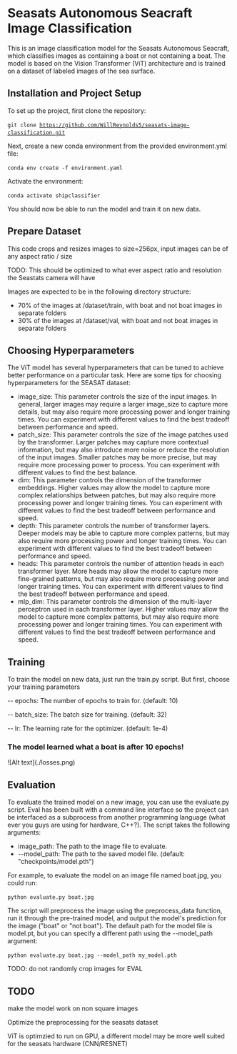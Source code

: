 <h1>Seasats Autonomous Seacraft Image Classification</h1>
<p>This is an image classification model for the Seasats Autonomous Seacraft, which classifies images as containing a boat or not containing a boat. The model is based on the Vision Transformer (ViT) architecture and is trained on a dataset of labeled images of the sea surface.</p>

<h2>Installation and Project Setup</h2>
<p>To set up the project, first clone the repository:</p>

<code>git clone https://github.com/WillReynolds5/seasats-image-classification.git </code>
<p>Next, create a new conda environment from the provided environment.yml file:</p>

<code>conda env create -f environment.yaml</code>
<p>Activate the environment:</p>

<code>conda activate shipclassifier</code>
<p>You should now be able to run the model and train it on new data.</p>

<h2>Prepare Dataset</h2>
<p>This code crops and resizes images to size=256px, input images can be of any aspect ratio / size</p>
<p>TODO: This should be optimized to what ever aspect ratio and resolution the Seastats camera will have</p>

<p>Images are expected to be in the following directory structure:</p>
<ul>
<li> 70% of the images at /dataset/train, with boat and not boat images in separate folders</li>
<li> 30% of the images at /dataset/val, with boat and not boat images in separate folders</li>
</ul>


<h2>Choosing Hyperparameters</h2>
<p>The ViT model has several hyperparameters that can be tuned to achieve better performance on a particular task. Here are some tips for choosing hyperparameters for the SEASAT dataset:</p>
<ul>
<li>image_size: This parameter controls the size of the input images. In general, larger images may require a larger image_size to capture more details, but may also require more processing power and longer training times. You can experiment with different values to find the best tradeoff between performance and speed.</li>
<li>patch_size: This parameter controls the size of the image patches used by the transformer. Larger patches may capture more contextual information, but may also introduce more noise or reduce the resolution of the input images. Smaller patches may be more precise, but may require more processing power to process. You can experiment with different values to find the best balance.</li>
<li>dim: This parameter controls the dimension of the transformer embeddings. Higher values may allow the model to capture more complex relationships between patches, but may also require more processing power and longer training times. You can experiment with different values to find the best tradeoff between performance and speed.</li>
<li>depth: This parameter controls the number of transformer layers. Deeper models may be able to capture more complex patterns, but may also require more processing power and longer training times. You can experiment with different values to find the best tradeoff between performance and speed.</li>
<li>heads: This parameter controls the number of attention heads in each transformer layer. More heads may allow the model to capture more fine-grained patterns, but may also require more processing power and longer training times. You can experiment with different values to find the best tradeoff between performance and speed.</li>
<li>mlp_dim: This parameter controls the dimension of the multi-layer perceptron used in each transformer layer. Higher values may allow the model to capture more complex patterns, but may also require more processing power and longer training times. You can experiment with different values to find the best tradeoff between performance and speed.</li>

</ul>

<h2>Training</h2>
<p>To train the model on new data, just run the train.py script. But first, choose your training parameters</p>
<p>-- epochs: The number of epochs to train for. (default: 10)</p>
<p>-- batch_size: The batch size for training. (default: 32)</p>
<p>-- lr: The learning rate for the optimizer. (default: 1e-4)</p>

<h3>The model learned what a boat is after 10 epochs!</h3>
![Alt text](./losses.png)

<h2>Evaluation</h2>
<p>To evaluate the trained model on a new image, you can use the evaluate.py script. Eval has been built with a command line interface so the project can be interfaced as a subprocess from another programming language (what ever you guys are using for hardware, C++?). The script takes the following arguments:</p>
<ul>
<li>image_path: The path to the image file to evaluate.</li>
<li>--model_path: The path to the saved model file. (default: "checkpoints/model.pth")</li>
</ul>
<p>For example, to evaluate the model on an image file named boat.jpg, you could run:</p>
<code>python evaluate.py boat.jpg</code>
<br>
<p>The script will preprocess the image using the preprocess_data function, run it through the pre-trained model, and output the model's prediction for the image ("boat" or "not boat"). The default path for the model file is model.pt, but you can specify a different path using the --model_path argument:</p>
<code>python evaluate.py boat.jpg --model_path my_model.pth</code>
<br>
<p>TODO: do not randomly crop images for EVAL</p>

<h2>TODO</h2>
<p>make the model work on non square images</p>
<p>Optimize the preprocessing for the seasats dataset</p>
<p>ViT is optimzied to run on GPU, a different model may be more well suited for the seasats hardware (CNN/RESNET)</p>
